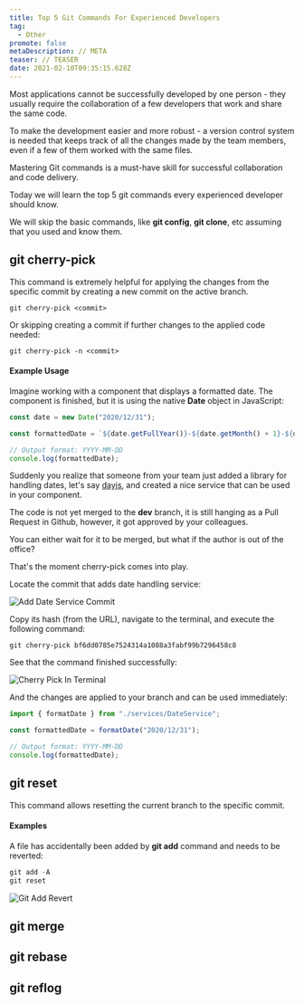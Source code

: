 ```yaml
---
title: Top 5 Git Commands For Experienced Developers
tag:
  - Other
promote: false
metaDescription: // META
teaser: // TEASER
date: 2021-02-10T09:35:15.628Z
---
```

Most applications cannot be successfully developed by one person - they usually require the collaboration of a few developers that work and share the same code.

To make the development easier and more robust - a version control system is needed that keeps track of all the changes made by the team members, even if a few of them worked with the same files.

Mastering Git commands is a must-have skill for successful collaboration and code delivery.

Today we will learn the top 5 git commands every experienced developer should know.

We will skip the basic commands, like **git config**, **git clone**, etc assuming that you used and know them.

## git cherry-pick

This command is extremely helpful for applying the changes from the specific commit by creating a new commit on the active branch.

`git cherry-pick <commit>`

Or skipping creating a commit if further changes to the applied code needed:

`git cherry-pick -n <commit>`

#### Example Usage

Imagine working with a component that displays a formatted date. The component is finished, but it is using the native **Date** object in JavaScript:

```javascript
const date = new Date("2020/12/31");

const formattedDate = `${date.getFullYear()}-${date.getMonth() + 1}-${date.getDate()}`;

// Output format: YYYY-MM-DD
console.log(formattedDate);
```

Suddenly you realize that someone from your team just added a library for handling dates, let's say [dayjs](https://www.npmjs.com/package/dayjs), and created a nice service that can be used in your component.

The code is not yet merged to the **dev** branch, it is still hanging as a Pull Request in Github, however, it got approved by your colleagues.

You can either wait for it to be merged, but what if the author is out of the office?

That's the moment cherry-pick comes into play.

Locate the commit that adds date handling service:

![Add Date Service Commit](/img/screenshot-2021-02-07-at-12.14.24.png "Add Date Service Commit")

Copy its hash (from the URL), navigate to the terminal, and execute the following command:

`git cherry-pick bf6dd0785e7524314a1088a3fabf99b7296458c8`

See that the command finished successfully:

![Cherry Pick In Terminal](/img/screenshot-2021-02-07-at-12.16.22.png "Cherry Pick In Terminal")

And the changes are applied to your branch and can be used immediately:

```javascript
import { formatDate } from "./services/DateService";

const formattedDate = formatDate("2020/12/31");

// Output format: YYYY-MM-DD
console.log(formattedDate);
```

## git reset

This command allows resetting the current branch to the specific commit.

#### Examples

A file has accidentally been added by **git add** command and needs to be reverted:

```javascript
git add -A
git reset
```

![Git Add Revert](/img/screenshot-2021-02-07-at-12.50.21.png "Git Add Revert")

## git merge

## git rebase

## git reflog